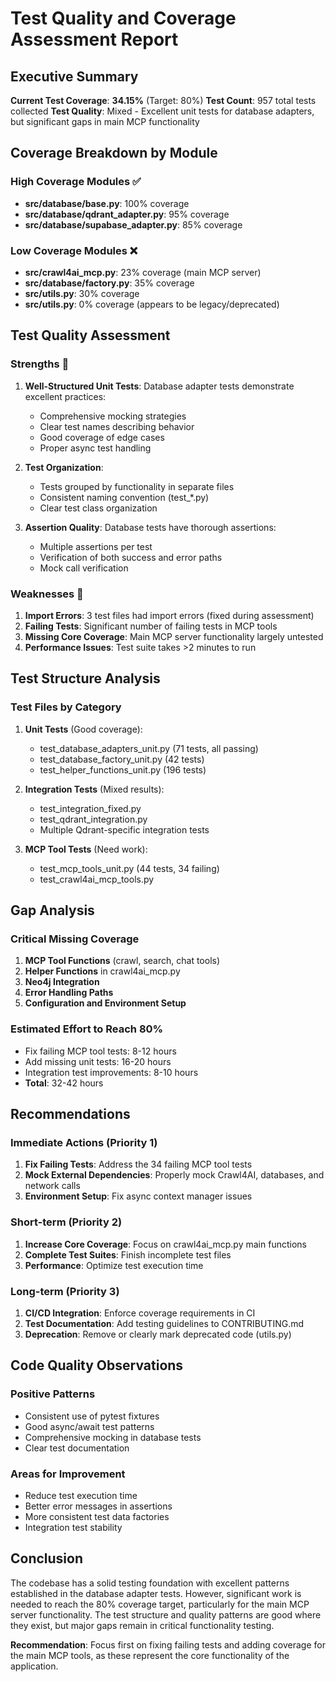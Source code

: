 # Test Quality and Coverage Assessment Report

## Executive Summary

**Current Test Coverage**: **34.15%** (Target: 80%)
**Test Count**: 957 total tests collected
**Test Quality**: Mixed - Excellent unit tests for database adapters, but significant gaps in main MCP functionality

## Coverage Breakdown by Module

### High Coverage Modules ✅

- **src/database/base.py**: 100% coverage
- **src/database/qdrant_adapter.py**: 95% coverage
- **src/database/supabase_adapter.py**: 85% coverage

### Low Coverage Modules ❌

- **src/crawl4ai_mcp.py**: 23% coverage (main MCP server)
- **src/database/factory.py**: 35% coverage
- **src/utils.py**: 30% coverage
- **src/utils.py**: 0% coverage (appears to be legacy/deprecated)

## Test Quality Assessment

### Strengths 💪

1. **Well-Structured Unit Tests**: Database adapter tests demonstrate excellent practices:
   - Comprehensive mocking strategies
   - Clear test names describing behavior
   - Good coverage of edge cases
   - Proper async test handling

2. **Test Organization**:
   - Tests grouped by functionality in separate files
   - Consistent naming convention (test_*.py)
   - Clear test class organization

3. **Assertion Quality**: Database tests have thorough assertions:
   - Multiple assertions per test
   - Verification of both success and error paths
   - Mock call verification

### Weaknesses 🚨

1. **Import Errors**: 3 test files had import errors (fixed during assessment)
2. **Failing Tests**: Significant number of failing tests in MCP tools
3. **Missing Core Coverage**: Main MCP server functionality largely untested
4. **Performance Issues**: Test suite takes >2 minutes to run

## Test Structure Analysis

### Test Files by Category

1. **Unit Tests** (Good coverage):
   - test_database_adapters_unit.py (71 tests, all passing)
   - test_database_factory_unit.py (42 tests)
   - test_helper_functions_unit.py (196 tests)

2. **Integration Tests** (Mixed results):
   - test_integration_fixed.py
   - test_qdrant_integration.py
   - Multiple Qdrant-specific integration tests

3. **MCP Tool Tests** (Need work):
   - test_mcp_tools_unit.py (44 tests, 34 failing)
   - test_crawl4ai_mcp_tools.py

## Gap Analysis

### Critical Missing Coverage

1. **MCP Tool Functions** (crawl, search, chat tools)
2. **Helper Functions** in crawl4ai_mcp.py
3. **Neo4j Integration**
4. **Error Handling Paths**
5. **Configuration and Environment Setup**

### Estimated Effort to Reach 80%

- Fix failing MCP tool tests: 8-12 hours
- Add missing unit tests: 16-20 hours
- Integration test improvements: 8-10 hours
- **Total**: 32-42 hours

## Recommendations

### Immediate Actions (Priority 1)

1. **Fix Failing Tests**: Address the 34 failing MCP tool tests
2. **Mock External Dependencies**: Properly mock Crawl4AI, databases, and network calls
3. **Environment Setup**: Fix async context manager issues

### Short-term (Priority 2)

1. **Increase Core Coverage**: Focus on crawl4ai_mcp.py main functions
2. **Complete Test Suites**: Finish incomplete test files
3. **Performance**: Optimize test execution time

### Long-term (Priority 3)

1. **CI/CD Integration**: Enforce coverage requirements in CI
2. **Test Documentation**: Add testing guidelines to CONTRIBUTING.md
3. **Deprecation**: Remove or clearly mark deprecated code (utils.py)

## Code Quality Observations

### Positive Patterns

- Consistent use of pytest fixtures
- Good async/await test patterns
- Comprehensive mocking in database tests
- Clear test documentation

### Areas for Improvement

- Reduce test execution time
- Better error messages in assertions
- More consistent test data factories
- Integration test stability

## Conclusion

The codebase has a solid testing foundation with excellent patterns established in the database adapter tests. However, significant work is needed to reach the 80% coverage target, particularly for the main MCP server functionality. The test structure and quality patterns are good where they exist, but major gaps remain in critical functionality testing.

**Recommendation**: Focus first on fixing failing tests and adding coverage for the main MCP tools, as these represent the core functionality of the application.
